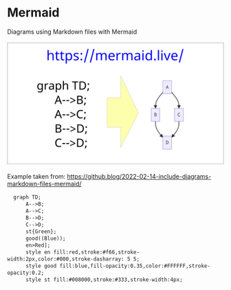 # Mermaid
Diagrams using Markdown files with Mermaid<br>
<br>
<img src="/img/mermaid-diagrams.png" alt="Mermaid diagram"><br>
<br>
Example taken from: https://github.blog/2022-02-14-include-diagrams-markdown-files-mermaid/
<br>
```mermaid
  graph TD;
      A-->B;
      A-->C;
      B-->D;
      C-->D;
      st{Green};
      good((Blue));
      en>Red];
      style en fill:red,stroke:#f66,stroke-width:2px,color:#000,stroke-dasharray: 5 5;
      style good fill:blue,fill-opacity:0.35,color:#FFFFFF,stroke-opacity:0.2;
      style st fill:#008000,stroke:#333,stroke-width:4px;
      
      
```



